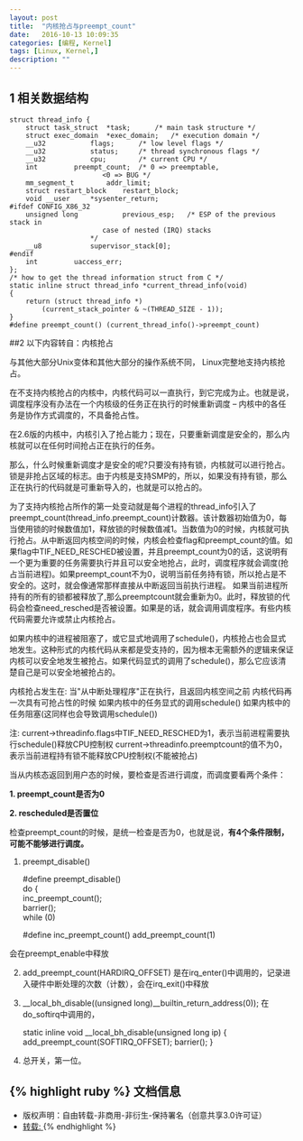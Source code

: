 ```yaml
---
layout: post
title:  "内核抢占与preempt_count"
date:   2016-10-13 10:09:35
categories: [编程, Kernel]
tags: [Linux, Kernel,]
description: ""
---
```


## 1 相关数据结构 

	struct thread_info {
    	struct task_struct  *task;      /* main task structure */
    	struct exec_domain  *exec_domain;   /* execution domain */
    	__u32           flags;      /* low level flags */
    	__u32           status;     /* thread synchronous flags */
    	__u32           cpu;        /* current CPU */
    	int         preempt_count;  /* 0 => preemptable,
                           <0 => BUG */
    	mm_segment_t        addr_limit;
    	struct restart_block    restart_block;
    	void __user     *sysenter_return;
	#ifdef CONFIG_X86_32
    	unsigned long           previous_esp;   /* ESP of the previous stack in
                           case of nested (IRQ) stacks
                        */
		__u8            supervisor_stack[0];
	#endif
    	int         uaccess_err;
	};
	/* how to get the thread information struct from C */
	static inline struct thread_info *current_thread_info(void)
	{
    	return (struct thread_info *)
        	(current_stack_pointer & ~(THREAD_SIZE - 1));
	}
	#define preempt_count() (current_thread_info()->preempt_count)

##2 以下内容转自：内核抢占 

与其他大部分Unix变体和其他大部分的操作系统不同， Linux完整地支持内核抢占。

在不支持内核抢占的内核中，内核代码可以一直执行，到它完成为止。也就是说，调度程序没有办法在一个内核级的任务正在执行的时候重新调度 – 内核中的各任务是协作方式调度的，不具备抢占性。

在2.6版的内核中，内核引入了抢占能力；现在，只要重新调度是安全的，那么内核就可以在任何时间抢占正在执行的任务。

那么，什么时候重新调度才是安全的呢?只要没有持有锁，内核就可以进行抢占。锁是非抢占区域的标志。由于内核是支持SMP的，所以，如果没有持有锁，那么正在执行的代码就是可重新导入的，也就是可以抢占的。

为了支持内核抢占所作的第一处变动就是每个进程的thread_info引入了 preempt_count(thread_info.preempt_count)计数器。该计数器初始值为0，每当使用锁的时候数值加1，释放锁的时候数值减1。当数值为0的时候，内核就可执行抢占。从中断返回内核空间的时候，内核会检查flag和preempt_count的值。如果flag中TIF_NEED_RESCHED被设置，并且preempt_count为0的话，这说明有一个更为重要的任务需要执行并且可以安全地抢占，此时，调度程序就会调度(抢占当前进程)。如果preempt_count不为0，说明当前任务持有锁，所以抢占是不安全的。这时，就会像通常那样直接从中断返回当前执行进程。 如果当前进程所持有的所有的锁都被释放了,那么preemptcount就会重新为0。此时，释放锁的代码会检查need_resched是否被设置。如果是的话，就会调用调度程序。有些内核代码需要允许或禁止内核抢占。

如果内核中的进程被阻塞了，或它显式地调用了schedule()，内核抢占也会显式地发生。这种形式的内核代码从来都是受支持的，因为根本无需额外的逻辑来保证内核可以安全地发生被抢占。如果代码显式的调用了schedule()，那么它应该清楚自己是可以安全地被抢占的。

内核抢占发生在: 
当"从中断处理程序"正在执行，且返回内核空间之前 
内核代码再一次具有可抢占性的时候 
如果内核中的任务显式的调用schedule() 
如果内核中的任务阻塞(这同样也会导致调用schedule()) 

 注:
	current->threadinfo.flags中TIF_NEED_RESCHED为1，表示当前进程需要执行schedule()释放CPU控制权 
	current->threadinfo.preemptcount的值不为0，表示当前进程持有锁不能释放CPU控制权(不能被抢占)

当从内核态返回到用户态的时候，要检查是否进行调度，而调度要看两个条件：

__1. preempt_count是否为0__

__2. rescheduled是否置位__

检查preempt_count的时候，是统一检查是否为0，也就是说，__有4个条件限制，可能不能够进行调度。__

1. preempt_disable()

    #define preempt_disable() \
		do { \
			inc_preempt_count(); \
    		barrier(); \
    	while (0)

	#define inc_preempt_count() add_preempt_count(1)
 
会在preempt_enable中释放
 
2. add\_preempt\_count(HARDIRQ_OFFSET)
是在irq_enter()中调用的，记录进入硬件中断处理的次数（计数），会在irq_exit()中释放

3. \_\_local\_bh\_disable((unsigned long)\_\_builtin\_return\_address(0));
在do_softirq中调用的，

	static inline void __local_bh_disable(unsigned long ip)
	{
 		add_preempt_count(SOFTIRQ_OFFSET);
		barrier();
	}
 
4. 总开关，第一位。

{% highlight ruby %}
文档信息
--------------
* 版权声明：自由转载-非商用-非衍生-保持署名（创意共享3.0许可证）
* [转载: ](http://blog.csdn.net/zjujoe/archive/2009/05/15/4189612.aspx)
{% endhighlight %}

